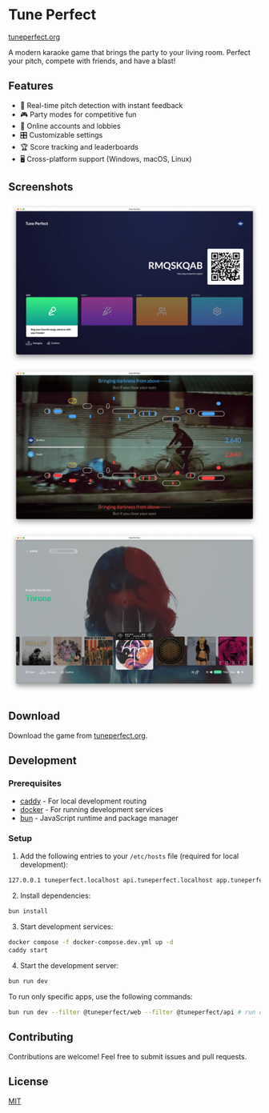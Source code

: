 # Tune Perfect

[tuneperfect.org](https://tuneperfect.org/)

A modern karaoke game that brings the party to your living room. Perfect your pitch, compete with friends, and have a blast!

## Features

- 🎤 Real-time pitch detection with instant feedback
- 🎮 Party modes for competitive fun
- 👥 Online accounts and lobbies
- 🎛️ Customizable settings
- 🏆 Score tracking and leaderboards
- 🖥️ Cross-platform support (Windows, macOS, Linux)

## Screenshots

<img src="apps/web/public/images/home.webp" alt="Home Screen" width="800" style="max-width: 100%; height: auto;" />
<img src="apps/web/public/images/game.webp" alt="Game Screen" width="800" style="max-width: 100%; height: auto;" />
<img src="apps/web/public/images/list.webp" alt="Song List" width="800" style="max-width: 100%; height: auto;" />

## Download

Download the game from [tuneperfect.org](https://tuneperfect.org).


## Development

### Prerequisites

- [caddy](https://caddyserver.com/docs/install) - For local development routing
- [docker](https://docs.docker.com/get-docker/) - For running development services
- [bun](https://bun.sh/docs/installation) - JavaScript runtime and package manager

### Setup

1. Add the following entries to your `/etc/hosts` file (required for local development):
```bash
127.0.0.1 tuneperfect.localhost api.tuneperfect.localhost app.tuneperfect.localhost
```

2. Install dependencies:
```bash
bun install
```

3. Start development services:
```bash
docker compose -f docker-compose.dev.yml up -d
caddy start
```

4. Start the development server:
```bash
bun run dev
```
To run only specific apps, use the following commands:
```bash
bun run dev --filter @tuneperfect/web --filter @tuneperfect/api # run only web and api
```



## Contributing

Contributions are welcome! Feel free to submit issues and pull requests.

## License

[MIT](LICENSE)